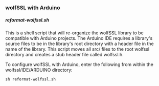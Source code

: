 ### wolfSSL with Arduino

##### reformat-wolfssl.sh
This is a shell script that will re-organize the wolfSSL library to be 
compatible with Arduino projects. The Arduino IDE requires a library's source
files to be in the library's root directory with a header file in the name of 
the library. This script moves all src/ files to the root wolfssl directory and 
creates a stub header file called wolfssl.h.

To configure wolfSSL with Arduino, enter the following from within the 
wolfssl/IDE/ARDUINO directory:

    sh reformat-wolfssl.sh
